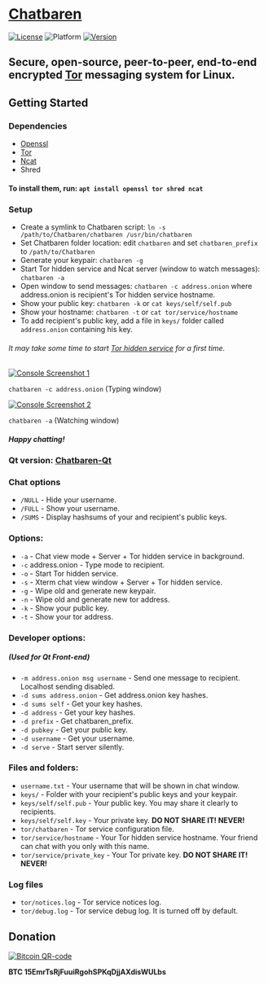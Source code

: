 # [Chatbaren](https://github.com/mrlibertarian/Chatbaren)

[![License](https://img.shields.io/badge/license-GPL-yellow.svg)][license]
![Platform](https://img.shields.io/badge/platform-Linux-blue.svg)
[![Version](https://img.shields.io/badge/version-console-brightgreen.svg)][console-version]

[license]: https://www.gnu.org/licenses/gpl.html
[console-version]: https://github.com/mrlibertarian/Chatbaren

## Secure, open-source, peer-to-peer, end-to-end encrypted [Tor](https://torproject.org/) messaging system for Linux.

## Getting Started

### Dependencies

- [Openssl](https://www.openssl.org/)
- [Tor](https://torproject.org/)
- [Ncat](https://nmap.org/ncat/)
- Shred

#### To install them, run: `apt install openssl tor shred ncat`

### Setup

- Create a symlink to Chatbaren script: `ln -s /path/to/Chatbaren/chatbaren /usr/bin/chatbaren`
- Set Chatbaren folder location: edit `chatbaren` and set `chatbaren_prefix` to `/path/to/Chatbaren`
- Generate your keypair: `chatbaren -g`
- Start Tor hidden service and Ncat server (window to watch messages): `chatbaren -a`
- Open window to send messages: `chatbaren -c address.onion` where address.onion is recipient's Tor hidden service hostname.
- Show your public key: `chatbaren -k` or `cat keys/self/self.pub`
- Show your hostname: `chatbaren -t` or `cat tor/service/hostname`
- To add recipient's public key, add a file in `keys/` folder called `address.onion` containing his key.

 ###### It may take some time to start [Tor hidden service](https://www.torproject.org/docs/onion-services) for a first time.


 [![Console Screenshot 1](https://github.com/mrlibertarian/Chatbaren/blob/master/Images/Screenshot-1.png)](https://github.com/mrlibertarian/Chatbaren/blob/master/Images/Screenshot-1.png)

`chatbaren -c address.onion` (Typing window)

[![Console Screenshot 2](https://github.com/mrlibertarian/Chatbaren/blob/master/Images/Screenshot-2.png)](https://github.com/mrlibertarian/Chatbaren/blob/master/Images/Screenshot-1.png)

`chatbaren -a` (Watching window)

 ##### Happy chatting!

### Qt version: [Chatbaren-Qt](https://github.com/mrlibertarian/Chatbaren-Qt)


### Chat options
- `/NULL` - Hide your username.
- `/FULL` - Show your username.
- `/SUMS` - Display hashsums of your and recipient's public keys.

### Options:
- `-a` - Chat view mode + Server + Tor hidden service in background.
- `-c` address.onion - Type mode to recipient.
- `-o` - Start Tor hidden service.
- `-s` - Xterm chat view window + Server + Tor hidden service.
- `-g` - Wipe old and generate new keypair.
- `-n` - Wipe old and generate new tor address.
- `-k` - Show your public key.
- `-t` - Show your tor address.

### Developer options:
##### (Used for Qt Front-end)
- `-m address.onion msg username` - Send one message to recipient. Localhost sending disabled.
- `-d sums address.onion` - Get address.onion key hashes.
- `-d sums self` - Get your key hashes.
- `-d address` - Get your key hashes.
- `-d prefix` - Get chatbaren_prefix.
- `-d pubkey` - Get your public key.
- `-d username` - Get your username.
- `-d serve` - Start server silently.

### Files and folders:
- `username.txt` - Your username that will be shown in chat window.
- `keys/` - Folder with your recipient's public keys and your keypair.
- `keys/self/self.pub` - Your public key. You may share it clearly to recipients.
- `keys/self/self.key` - Your private key. **DO NOT SHARE IT! NEVER!**
- `tor/chatbaren` - Tor service configuration file.
- `tor/service/hostname` - Your Tor hidden service hostname. Your friend can chat with you only with this name.
- `tor/service/private_key` - Your Tor private key. **DO NOT SHARE IT! NEVER!**

### Log files
- `tor/notices.log` - Tor service notices log.
- `tor/debug.log` - Tor service debug log. It is turned off by default.

## Donation

[![Bitcoin QR-code](https://github.com/mrlibertarian/Chatbaren/blob/master/Images/Bitcoin-QR.png)](bitcoin:15EmrTsRjFuuiRgohSPKqDjjAXdisWULbs)

**BTC 15EmrTsRjFuuiRgohSPKqDjjAXdisWULbs**
